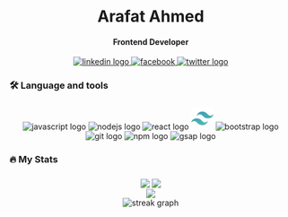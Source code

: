 <h1 align="center">Arafat Ahmed</h1>
<h4 align="center">Frontend Developer</h4>

<div align="center">
  <a href="https://www.linkedin.com/in/nasir252/" target="_blank">
    <img src="https://img.shields.io/static/v1?message=LinkedIn&logo=linkedin&label=&color=0077B5&logoColor=white&labelColor=&style=for-the-badge" height="25" alt="linkedin logo"  />
  </a>
  <a href="https://www.facebook.com/nasir.web.dev" target="_blank">
    <img src="https://img.shields.io/static/v1?message=Facebook&logo=facebook&label=&color=1877F2&logoColor=white&labelColor=&style=for-the-badge" height="25" alt="facebook"  />
  </a>
  <a href="https://x.com/Nasir143" target="_blank">
    <img src="https://img.shields.io/static/v1?message=Twitter&logo=twitter&label=&color=1DA1F2&logoColor=white&labelColor=&style=for-the-badge" height="25" alt="twitter logo"  />
  </a>
</div>


###



###

<h3 align="left">🛠 Language and tools</h3>

###

<div align="center">
  <img src="https://cdn.jsdelivr.net/gh/devicons/devicon/icons/javascript/javascript-original.svg" height="40" width="40" alt="javascript logo"  />
  <img src="https://cdn.jsdelivr.net/gh/devicons/devicon/icons/nodejs/nodejs-original.svg" height="40" width="40" alt="nodejs logo"  />
  <img src="https://cdn.jsdelivr.net/gh/devicons/devicon/icons/react/react-original.svg" height="40" width="40" alt="react logo"  />
  <img src="https://raw.githubusercontent.com/teamedwardforever/Readme-Generator/71f25dd8b98329b168142a6b782a107b75eab178/svg/Skills/Frontend/tailwindcss-icon.svg" alt="Tailwindcss"height="40" width="40" />
  <img src="https://cdn.jsdelivr.net/gh/devicons/devicon/icons/bootstrap/bootstrap-original.svg" height="40" width="40" alt="bootstrap logo"  />
  <img src="https://cdn.jsdelivr.net/gh/devicons/devicon/icons/git/git-original.svg" height="28" width="33" alt="git logo"  />
  <img src="https://cdn.jsdelivr.net/gh/devicons/devicon/icons/npm/npm-original-wordmark.svg"height="40" width="40" alt="npm logo"  />
  <img src="https://cdn.worldvectorlogo.com/logos/gsap-greensock.svg" height="40" width="40"  alt="gsap logo"  />
  
</div>

###

<h3 align="left">🔥  My Stats</h3>

###

<div align="center">
<!--   <img src="https://github-readme-stats.vercel.app/api?username=Nasirul-Islam-Chowdhury&hide_title=false&hide_rank=false&show_icons=true&include_all_commits=true&count_private=true&disable_animations=false&theme=dark&locale=en&hide_border=true&order=1&border_radius=0" height="160em" alt="stats graph"  /> 
  <br> -->
  <img align="center" src="https://github-profile-summary-cards.vercel.app/api/cards/most-commit-language?username=arafat-ahmed-dev&theme=dark" height="163em" />
  <img align="center" src="http://github-profile-summary-cards.vercel.app/api/cards/repos-per-language?username=arafat-ahmed-dev&theme=dark" height="163em" /> 
  <br>
  <img align="center" src="http://github-profile-summary-cards.vercel.app/api/cards/profile-details?username=arafat-ahmed-dev&theme=dark" height="160em" /> 
  <br>
  <img src="https://streak-stats.demolab.com?user=arafat-ahmed-dev&locale=en&mode=daily&theme=dark&hide_border=true&border_radius=0&order=3" height="161em" alt="streak graph"  />
</div>






<!-- <br clear="both">

<div align="center">
  <img src="https://github-readme-stats.vercel.app/api?username=Nasirul-Islam-Chowdhury&hide_title=false&hide_rank=false&show_icons=true&include_all_commits=true&count_private=true&disable_animations=false&theme=dark&locale=en&hide_border=false&order=1" height="126" alt="stats graph"  />
  <img src="https://github-readme-stats.vercel.app/api/top-langs?username=Nasirul-Islam-Chowdhury&locale=en&hide_title=false&layout=compact&card_width=320&langs_count=5&theme=dark&hide_border=false&order=2" height="126" alt="languages graph"  />
  <img src="https://streak-stats.demolab.com?user=Nasirul-Islam-Chowdhury&locale=en&mode=daily&theme=dark&hide_border=false&border_radius=5&order=3" height="219" alt="streak graph"  />
</div>

###

<img src="https://user-images.githubusercontent.com/73097560/115834477-dbab4500-a447-11eb-908a-139a6edaec5c.gif">
<h3 align="center">Statistics</h3>
<div align="center">
<img align="center" src="http://github-profile-summary-cards.vercel.app/api/cards/stats?username=Nasirul-Islam-Chowdhury&theme=dark" height="180em" />
<img align="center" src="http://github-profile-summary-cards.vercel.app/api/cards/most-commit-language?username=Nasirul-Islam-Chowdhury&theme=dark" height="180em" />
<img align="center" src="http://github-profile-summary-cards.vercel.app/api/cards/repos-per-language?username=Nasirul-Islam-Chowdhury&theme=dark" height="180em" />
<img align="center" src="http://github-profile-summary-cards.vercel.app/api/cards/productive-time?username=Nasirul-Islam-Chowdhury&theme=dark" height="180em" />
<img align="center" src="http://github-profile-summary-cards.vercel.app/api/cards/profile-details?username=Nasirul-Islam-Chowdhury&theme=dark" height="180em" />
</div> -->
